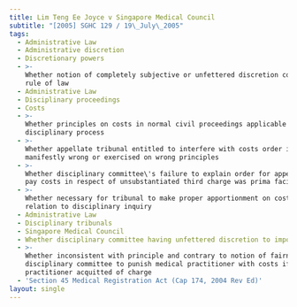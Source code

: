 ```yaml
---
title: Lim Teng Ee Joyce v Singapore Medical Council
subtitle: "[2005] SGHC 129 / 19\_July\_2005"
tags:
  - Administrative Law
  - Administrative discretion
  - Discretionary powers
  - >-
    Whether notion of completely subjective or unfettered discretion contrary to
    rule of law
  - Administrative Law
  - Disciplinary proceedings
  - Costs
  - >-
    Whether principles on costs in normal civil proceedings applicable to
    disciplinary process
  - >-
    Whether appellate tribunal entitled to interfere with costs order if
    manifestly wrong or exercised on wrong principles
  - >-
    Whether disciplinary committee\'s failure to explain order for appellant to
    pay costs in respect of unsubstantiated third charge was prima facie error
  - >-
    Whether necessary for tribunal to make proper apportionment on costs in
    relation to disciplinary inquiry
  - Administrative Law
  - Disciplinary tribunals
  - Singapore Medical Council
  - Whether disciplinary committee having unfettered discretion to impose costs
  - >-
    Whether inconsistent with principle and contrary to notion of fairness for
    disciplinary committee to punish medical practitioner with costs if
    practitioner acquitted of charge
  - 'Section 45 Medical Registration Act (Cap 174, 2004 Rev Ed)'
layout: single
---
```


